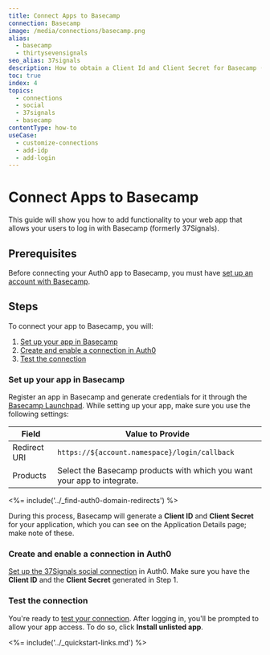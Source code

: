 ```yaml
---
title: Connect Apps to Basecamp
connection: Basecamp
image: /media/connections/basecamp.png
alias:
  - basecamp
  - thirtysevensignals
seo_alias: 37signals
description: How to obtain a Client Id and Client Secret for Basecamp (formerly 37Signals).
toc: true
index: 4
topics:
  - connections
  - social
  - 37signals
  - basecamp
contentType: how-to
useCase:
  - customize-connections
  - add-idp
  - add-login
---
```


# Connect Apps to Basecamp

This guide will show you how to add functionality to your web app that allows your users to log in with Basecamp (formerly 37Signals).

## Prerequisites

Before connecting your Auth0 app to Basecamp, you must have [set up an account with Basecamp](https://basecamp.com/).

## Steps

To connect your app to Basecamp, you will:

1. [Set up your app in Basecamp](#set-up-your-app-in-basecamp)
2. [Create and enable a connection in Auth0](#create-and-enable-a-connection-in-auth0)
3. [Test the connection](#test-the-connection)

### Set up your app in Basecamp

Register an app in Basecamp and generate credentials for it through the [Basecamp Launchpad](https://integrate.37signals.com/). While setting up your app, make sure you use the following settings:

| Field | Value to Provide |
| - | - |
| Redirect URI | `https://${account.namespace}/login/callback` |
| Products | Select the Basecamp products with which you want your app to integrate. |

<%= include('../_find-auth0-domain-redirects') %>

During this process, Basecamp will generate a **Client ID** and **Client Secret** for your application, which you can see on the Application Details page; make note of these.

### Create and enable a connection in Auth0

[Set up the 37Signals social connection](/dashboard/guides/connections/set-up-connections-social) in Auth0. Make sure you have the **Client ID** and the **Client Secret** generated in Step 1.

### Test the connection

You're ready to [test your connection](/dashboard/guides/connections/test-connections-social). After logging in, you'll be prompted to allow your app access. To do so, click **Install unlisted app**.

<%= include('../_quickstart-links.md') %>
